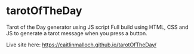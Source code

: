 # tarotOfTheDay
Tarot of the Day generator using JS script
Full build using HTML, CSS and JS to generate a tarot message when you press a button. 

Live site here: https://caitlinmalloch.github.io/tarotOfTheDay/
